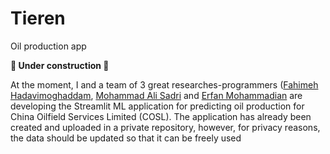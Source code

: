# Tieren
Oil production app

**👷 Under construction 👷**

At the moment, I and a team of 3 great researches-programmers ([Fahimeh Hadavimoghaddam](https://scholar.google.com/citations?user=kZSXOkcAAAAJ&hl=en), [Mohammad Ali Sadri](https://ir.linkedin.com/in/mohammad-ali-sadri-77586b80) and [Erfan Mohammadian](https://cn.linkedin.com/in/erfan-mohammadian-1b587267) are developing the Streamlit ML application for predicting oil production for China Oilfield Services Limited (COSL). The application has already been created and uploaded in a private repository, however, for privacy reasons, the data should be updated so that it can be freely used
